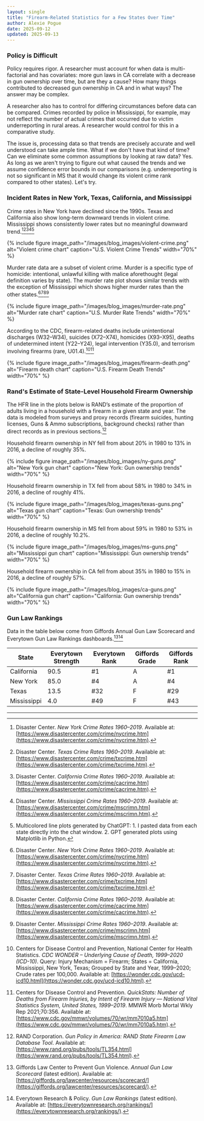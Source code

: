 ```yaml
---
layout: single
title: "Firearm-Related Statistics for a Few States Over Time"
author: Alexie Pogue
date: 2025-09-12
updated: 2025-09-13
---
```


### Policy is Difficult

Policy requires rigor. A researcher must account for when data is multi-factorial and has covariates: more gun laws in CA correlate with a decrease in gun ownership over time, but are they a cause? How many things contributed to decreased gun ownership in CA and in what ways? The answer may be complex. 

A researcher also has to control for differing circumstances before data can be compared. Crimes recorded by police in Mississippi, for example, may not reflect the number of actual crimes that occurred due to victim underreporting in rural areas. A researcher would control for this in a comparative study. 

The issue is, processing data so that trends are precisely accurate and well understood can take ample time. What if we don't have that kind of time? Can we eliminate some common assumptions by looking at raw data? Yes. As long as we aren't trying to figure out what caused the trends and we assume confidence error bounds in our comparisons (e.g. underreporting is not so significant in MS that it would change its violent crime rank compared to other states). Let's try. 

### Incident Rates in New York, Texas, California, and Mississippi

Crime rates in New York have declined since the 1990s. Texas and California also show long-term downward trends in violent crime. Mississippi shows consistently lower rates but no meaningful downward trend.[^1][^2][^3][^4][^note]

{% include figure image_path="/images/blog_images/violent-crime.png" alt="Violent crime chart" caption="U.S. Violent Crime Trends" width="70%" %}

Murder rate data are a subset of violent crime. Murder is a specific type of homicide: intentional, unlawful killing with malice aforethought (legal definition varies by state). The murder rate plot shows similar trends with the exception of Mississippi which shows higher murder rates than the other states.[^1][^2][^3][^4]

{% include figure image_path="/images/blog_images/murder-rate.png" alt="Murder rate chart" caption="U.S. Murder Rate Trends" width="70%" %}

According to the CDC, firearm-related deaths include unintentional discharges (W32–W34), suicides (X72–X74), homicides (X93–X95), deaths of undetermined intent (Y22–Y24), legal intervention (Y35.0), and terrorism involving firearms (rare, U01.4).[^6][^9]

{% include figure image_path="/images/blog_images/firearm-death.png" alt="Firearm death chart" caption="U.S. Firearm Death Trends" width="70%" %}

### Rand's Estimate of State-Level Household Firearm Ownership

The HFR line in the plots below is RAND’s estimate of the proportion of adults living in a household with a firearm in a given state and year. The data is modeled from surveys and proxy records (firearm suicides, hunting licenses, Guns & Ammo subscriptions, background checks) rather than direct records as in previous sections.[^5]  

Household firearm ownership in NY fell from about 20% in 1980 to 13% in 2016, a decline of roughly 35%.

{% include figure image_path="/images/blog_images/ny-guns.png" alt="New York gun chart" caption="New York: Gun ownership trends" width="70%" %}

Household firearm ownership in TX fell from about 58% in 1980 to 34% in 2016, a decline of roughly 41%.

{% include figure image_path="/images/blog_images/texas-guns.png" alt="Texas gun chart" caption="Texas: Gun ownership trends" width="70%" %}

Household firearm ownership in MS fell from about 59% in 1980 to 53% in 2016, a decline of roughly 10.2%.

{% include figure image_path="/images/blog_images/ms-guns.png" alt="Mississippi gun chart" caption="Mississippi: Gun ownership trends" width="70%" %}

Household firearm ownership in CA fell from about 35% in 1980 to 15% in 2016, a decline of roughly 57%.

{% include figure image_path="/images/blog_images/ca-guns.png" alt="California gun chart" caption="California: Gun ownership trends" width="70%" %}

### Gun Law Rankings
Data in the table below come from Giffords Annual Gun Law Scorecard and Everytown Gun Law Rankings dashboards.[^7][^8]

<div class="table-center" markdown="1">

| State        | Everytown Strength | Everytown Rank | Giffords Grade | Giffords Rank |
|--------------|--------------------|----------------|----------------|---------------|
| California   | 90.5               | #1             | A              | #1            |
| New York     | 85.0               | #4             | A              | #4            |
| Texas        | 13.5               | #32            | F              | #29           |
| Mississippi  | 4.0                | #49            | F              | #43           |

</div>



---


[^1]: Disaster Center. *New York Crime Rates 1960–2019*. Available at: [https://www.disastercenter.com/crime/nycrime.htm](https://www.disastercenter.com/crime/nycrime.htm).  
[^2]: Disaster Center. *Texas Crime Rates 1960–2019*. Available at: [https://www.disastercenter.com/crime/txcrime.htm](https://www.disastercenter.com/crime/txcrime.htm).  
[^3]: Disaster Center. *California Crime Rates 1960–2019*. Available at: [https://www.disastercenter.com/crime/cacrime.htm](https://www.disastercenter.com/crime/cacrime.htm). 
[^4]: Disaster Center. *Mississippi Crime Rates 1960–2019*. Available at: [https://www.disastercenter.com/crime/mscrimn.htm](https://www.disastercenter.com/crime/mscrimn.htm).  

[^5]: RAND Corporation. *Gun Policy in America: RAND State Firearm Law Database Tool*. Available at: [https://www.rand.org/pubs/tools/TL354.html](https://www.rand.org/pubs/tools/TL354.html). 

[^6]: Centers for Disease Control and Prevention, National Center for Health Statistics. *CDC WONDER – Underlying Cause of Death, 1999–2020 (ICD-10)*. Query: Injury Mechanism = Firearm; States = California, Mississippi, New York, Texas; Grouped by State and Year, 1999–2020; Crude rates per 100,000. Available at: [https://wonder.cdc.gov/ucd-icd10.html](https://wonder.cdc.gov/ucd-icd10.html).

[^7]: Giffords Law Center to Prevent Gun Violence. *Annual Gun Law Scorecard* (latest edition). Available at: [https://giffords.org/lawcenter/resources/scorecard/](https://giffords.org/lawcenter/resources/scorecard/).  

[^8]: Everytown Research & Policy. *Gun Law Rankings* (latest edition). Available at: [https://everytownresearch.org/rankings/](https://everytownresearch.org/rankings/).

[^9]: Centers for Disease Control and Prevention. *QuickStats: Number of Deaths from Firearm Injuries, by Intent of Firearm Injury — National Vital Statistics System, United States, 1999–2019*. MMWR Morb Mortal Wkly Rep 2021;70:356. Available at: [https://www.cdc.gov/mmwr/volumes/70/wr/mm7010a5.htm](https://www.cdc.gov/mmwr/volumes/70/wr/mm7010a5.htm).

[^note]: Multicolored line plots generated by ChatGPT: 1. I pasted data from each state directly into the chat window. 2. GPT generated plots using Matplotlib in Python. 

















